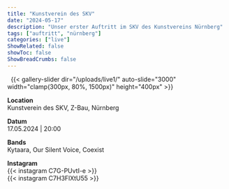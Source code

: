 ```yaml
---
title: "Kunstverein des SKV"
date: "2024-05-17"
description: "Unser erster Auftritt im SKV des Kunstvereins Nürnberg"
tags: ["auftritt", "nürnberg"]
categories: ["live"]
ShowRelated: false
showToc: false
ShowBreadCrumbs: false
---
```


&nbsp;
{{< gallery-slider dir="/uploads/live1/" auto-slide="3000" width="clamp(300px, 80%, 1500px)" height="400px" >}}

**Location**  
Kunstverein des SKV, Z-Bau, Nürnberg  

**Datum**  
17.05.2024 | 20:00  

**Bands**  
Kytaara, Our Silent Voice, Coexist  

**Instagram**  
{{< instagram C7G-PUvtI-e >}}  
{{< instagram C7H3FlXtU55 >}}